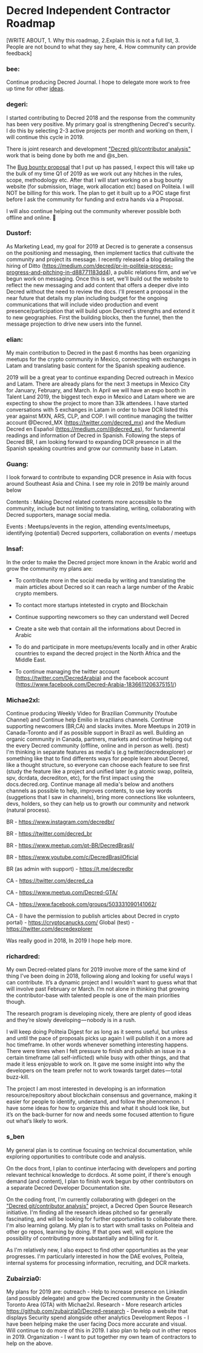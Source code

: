 # Decred Independent Contractor Roadmap

[WRITE ABOUT, 1. Why this roadmap, 2.Explain this is not a full list, 3. People are not bound to what they say here, 4. How community can provide feedback]



### bee:

Continue producing Decred Journal. I hope to delegate more work to free up time for other [ideas](https://github.com/xaur/decred-issues/issues).﻿


### degeri:

I started contributing to Decred 2018 and the response from the community has been very positive. My primary goal is strengthening Decred's security. I do this by selecting 2-3 active projects per month and working on them, I will continue this cycle in 2019.

There is joint research and development ["Decred git/contributor analysis"](https://proposals.decred.org/proposals/5d9cfb07aefb338ba1b74f97de16ee651beabc851c7f2b5f790bd88aea23b3cb/comments/34) work that is being done by both me and @s_ben.

The [Bug bounty proposal](https://proposals.decred.org/proposals/d33a2667469b56942adf42453def6cc2292325251e4cf791e806939ea9efc9e1) that I put up has passed, I expect this will take up the bulk of my time Q1 of 2019 as we work out any hitches in the rules, scope, methodology etc. After that I will start working on a bug bounty website (for submission, triage, work allocation etc) based on Politeia. I will NOT be billing for this work. The plan to get it built up to a POC stage first before I ask the community for funding and extra hands via a Proposal.

I will also continue helping out the community wherever possible both offline and online. :slightly_smiling_face: 

### Dustorf:

As Marketing Lead, my goal for 2019 at Decred is to generate a consensus on the positioning and messaging, then implement tactics that cultivate the community and project its message. I recently released a blog detailing the hiring of Ditto (https://medium.com/decred/pr-in-politeia-process-progress-and-pitching-in-d88771183dd4), a public relations firm, and we've begun work on messaging. Once this is set, we'll build out the website to reflect the new messaging and add content that offers a deeper dive into Decred without the need to review the docs. I'll present a proposal in the near future that details my plan including budget for the ongoing communications that will include video production and event presence/participation that will build upon Decred's strengths and extend it to new geographies. First the building blocks, then the funnel, then the message projection to drive new users into the funnel.


### elian:

My main contribution to Decred in the past 6 months has been organizing meetups for the crypto community in Mexico, connecting with exchanges in Latam and translating basic content for the Spanish speaking audience.

2019 will be a great year to continue expanding Decred outreach in Mexico and Latam. There are already plans for the next 3 meetups in Mexico City for January, February, and March. In April we will have an expo booth in Talent Land 2019, the biggest tech expo in Mexico and Latam where we are expecting to show the project to more than 33k attendees. I have started conversations with 5 exchanges in Latam in order to have DCR listed this year against MXN, ARS, CLP, and COP. I will continue managing the twitter account @Decred_MX (https://twitter.com/decred_mx) and the Medium Decred en Español (https://medium.com/@decred_es), for fundamental readings and information of Decred in Spanish. Following the steps of Decred BR, I am looking forward to expanding DCR presence in all the Spanish speaking countries and grow our community base in Latam.

### Guang: 

I look forward to contribute to expanding DCR presence in Asia with focus around Southeast Asia and China. I see my role in 2019 be mainly around below 

Contents : Making Decred related contents more accessible to the community, include but not limiting to translating, writing, collaborating with Decred supporters, manage social media. 

Events : Meetups/events in the region, attending events/meetups, identifying (potential) Decred supporters, collaboration on events / meetups 

### Insaf:

In the order to make the Decred project more known in the Arabic world and grow the community my plans are:

 * To contribute more in the social media by writing and translating the main articles about Decred so it can reach a large number of the Arabic crypto members.
 
 * To contact more startups intetested in crypto and Blockchain
 
 * Continue supporting newcomers so they can understand well Decred
 
 * Create a site web that contain all the informations about Decred in Arabic
 
 * To do and participate in more meetups/events locally and in other Arabic countries to expand the decred project in the North Africa and the Middle East.
 
 * To continue managing the twitter account (https://twitter.com/DecredArabia) and the facebook account (https://www.facebook.com/Decred-Arabia-1836611206375151/)

### Michae2xl:

Continue producing Weekly Video for Brazilian Community (Youtube Channel) and Continue help Emilio in brazilians channels. 
Continue supporting newcomers (BR,CA) and slacks invites.
More Meetups in 2019 in Canada-Toronto and if as possible support in Brazil as well.
Building an organic community in Canada, partners, markets and continue helping out the every Decred community (offline, online and in person as well).
(test) I'm thinking in separate features as media's (e.g twitter/decredexplorer) or something like that to find differents ways for people learn about Decred, like a thought structure, so everyone can choose each feature to see first (study the feature like a project and unified later (e.g atomic swap, politeia, spv, dcrdata, decrediton, etc), for the first impact using the docs.decred.org.
Continue manage all media's below and anothers channels as possible to help, improves contents, to use key words (suggetions that I saw in channels), bring more connections like volunteers, devs, holders, so they can help us to growth our community and network (natural process).


BR - https://www.instagram.com/decredbr/ 

BR - https://twitter.com/decred_br	

BR - https://www.meetup.com/pt-BR/DecredBrasil/ 

BR - https://www.youtube.com/c/DecredBrasilOficial	

BR (as admin with support) - https://t.me/decredbr

CA - https://twitter.com/decred_ca	

CA - https://www.meetup.com/Decred-GTA/ 

CA - https://www.facebook.com/groups/503331090141062/ 

CA - (I have the permission to publish articles about Decred in crypto portal) - https://cryptocanucks.com/
Global (test) - https://twitter.com/decredexplorer 

Was really good in 2018, In 2019 I hope help more.


### richardred:

My own Decred-related plans for 2019 involve more of the same kind of thing I’ve been doing in 2018, following along and looking for useful ways I can contribute. It’s a dynamic project and I wouldn’t want to guess what that will involve past February or March. I’m not alone in thinking that growing the contributor-base with talented people is one of the main priorities though.

The research program is developing nicely, there are plenty of good ideas and they’re slowly developing — nobody is in a rush.

I will keep doing Politeia Digest for as long as it seems useful, but unless and until the pace of proposals picks up again I will publish it on a more ad hoc timeframe. In other words whenever something interesting happens. There were times when I felt pressure to finish and publish an issue in a certain timeframe (all self-inflicted) while busy with other things, and that made it less enjoyable to work on. It gave me some insight into why the developers on the team prefer not to work towards target dates — total buzz-kill.

The project I am most interested in developing is an information resource/repository about blockchain consensus and governance, making it easier for people to identify, understand, and follow the phenomenon. I have some ideas for how to organize this and what it should look like, but it’s on the back-burner for now and needs some focused attention to figure out what’s likely to work.

### s_ben

My general plan is to continue focusing on technical documentation, while exploring opportunities to contribute code and analysis. 

On the docs front, I plan to continue interfacing with developers and porting relevant technical knowledge to dcrdocs. At some point, if there's enough demand (and content), I plan to finish work begun by other contributors on a separate Decred Developer Documentation site. 

On the coding front, I'm currently collaborating with @degeri on the ["Decred git/contributor analysis"](https://proposals.decred.org/proposals/5d9cfb07aefb338ba1b74f97de16ee651beabc851c7f2b5f790bd88aea23b3cb/comments/34) project, a Decred Open Source Research initiative. I'm finding all the research ideas pitched so far generally fascinating, and will be looking for further opportunities to collaborate there. I'm also learning golang. My plan is to start with small tasks on Politeia and other go repos, learning by doing. If that goes well, will explore the possibility of contributing more substantially and billing for it. 

As I'm relatively new, I also expect to find other opportunities as the year progresses. I'm particularly interested in how the DAE evolves, Politeia, internal systems for processing information, recruiting, and DCR markets. 

### Zubairzia0:

My plans for 2019 are:
outreach - Help to increase presence on Linkedin (and possibly delegate) and grow the Decred community in the Greater Toronto Area (GTA) with Michae2xl. 
Research - More research articles https://github.com/zubairzia0/Decred-research
         - Develop a website that displays Security spend alongside other analytics
Development Repos - I have been helping make the user facing Docs more accurate and visual. Will continue to do more of this in 2019. I                     also plan to help out in other repos in 2019.
Organization - I want to put together my own team of contractors to help on the above. 
